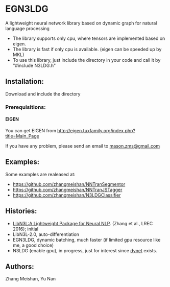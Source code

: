 EGN3LDG
===========================
A lightweight neural network library based on dynamic graph for natural language processing
* The library supports only cpu, where tensors are implemented based on eigen.
* The library is fast if only cpu is available. (eigen can be speeded up by MKL)
* To use this library, just include the directory in your code and call it by "#include N3LDG.h"
 
## Installation:
Download and include the directory
### Prerequisitions:
#### EIGEN
You can get EIGEN from http://eigen.tuxfamily.org/index.php?title=Main_Page



If you have any problem, please send an email to mason.zms@gmail.com
## Examples:
Some examples are realeased at:
* https://github.com/zhangmeishan/NNTranSegmentor
* https://github.com/zhangmeishan/NNTranJSTagger
* https://github.com/zhangmeishan/N3LDGClassifier

## Histories:
* [LibN3L:A Lightweight Package for Neural NLP](https://zhangmeishan.github.io/description(expect-for-lrec2016).pdf). (Zhang et al., LREC 2016); initial
* LibN3L-2.0, auto-differentiation
* EGN3LDG, dynamic batching, much faster (if limited gpu resource like me, a good choice)
* N3LDG (enable gpu), in progress, just for interest since [dynet](https://github.com/clab/dynet) exists.

## Authors:
Zhang Meishan, Yu Nan